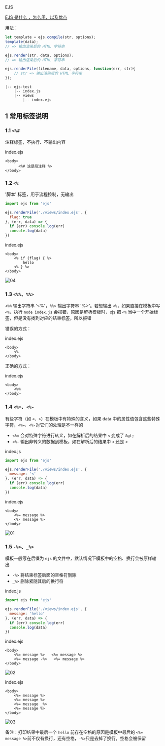 EJS

[EJS 是什么 ，怎么用，以及优点](https://www.cnblogs.com/leolovexx/p/5594371.html)

用法：

```js
let template = ejs.compile(str, options);
template(data);
// => 输出渲染后的 HTML 字符串

ejs.render(str, data, options);
// => 输出渲染后的 HTML 字符串

ejs.renderFile(filename, data, options, function(err, str){
    // str => 输出渲染后的 HTML 字符串
});
```

```
|-- ejs-test
    |-- index.js
    |-- views
        |-- index.ejs
```

## 1 常用标签说明

### 1.1 `<%#`

注释标签，不执行、不输出内容

index.ejs

```ejs
<body>
      <%# 这是段注释 %>
</body>
```

### 1.2 `<%`

'脚本' 标签，用于流程控制，无输出

```js
import ejs from 'ejs'

ejs.renderFile('./views/index.ejs', {
  flag: true
}, (err, data) => {
  if (err) console.log(err)
  console.log(data)
})
```

index.ejs

```ejs
<body>
    <% if (flag) { %>
        hello
    <% } %>
</body>
```

![04](https://blog-1320825986.cos.ap-nanjing.myqcloud.com/20230719/04.png)

### 1.3 `<%%`、`%%>`

`<%%` 输出字符串 '<%'，`%%>` 输出字符串 '%>'。若想输出 `<%`，如果直接在模板中写 `<%`，执行 `node index.js` 会报错，原因是解析模板时，ejs 把 `<%` 当中一个开始标签，但是没有找到对应的结束标签，所以报错

错误的方式：

index.ejs

```ejs
<body>
    <%
</body>
```


正确的方式：

index.ejs

```ejs
<body>
    <%%
</body>
```

### 1.4 `<%=`、`<%-`

有些字符（如 `<`、`>`）在模板中有特殊的含义，如果 data 中的属性值包含这些特殊字符，`<%=`、`<%-`对它们的处理是不一样的

- `<%=` 会对特殊字符进行转义，如在解析后的结果中 `<` 变成了 `&gt;` 
- `<%-` 输出非转义的数据到模板，如在解析后的结果中 `<` 还是 `<`

index.js

```js
import ejs from 'ejs'

ejs.renderFile('./views/index.ejs', {
  message: '<'
}, (err, data) => {
  if (err) console.log(err)
  console.log(data)
})
```

index.ejs

```ejs
<body>
    <%= message %>
    <%- message %>
</body>
```

![01](https://blog-1320825986.cos.ap-nanjing.myqcloud.com/20230719/01.png)

### 1.5 `-%>`、`_%>`

模板一般写在后缀为 `ejs` 的文件中，默认情况下模板中的空格、换行会被原样输出

- `-%>` 将结束标签后面的空格符删除
- `_%>` 删除紧随其后的换行符

index.js

```js
import ejs from 'ejs'

ejs.renderFile('./views/index.ejs', {
  message: 'hello'
}, (err, data) => {
  if (err) console.log(err)
  console.log(data)
})
```

index.ejs

```ejs
<body>
    <%= message %>   <%= message %>
    <%= message -%>   <%= message %>
</body>
```

![02](https://blog-1320825986.cos.ap-nanjing.myqcloud.com/20230719/02.png)

index.ejs

```ejs
<body>
    <%= message %>
    <%= message %>
    <%= message _%>
    <%= message %>
</body>
```

![03](https://blog-1320825986.cos.ap-nanjing.myqcloud.com/20230719/03.png)

备注：打印结果中最后一个 `hello` 前存在空格的原因是模板中最后的 `<%= message %>`前不仅有换行，还有空格，`-%>`只是去掉了换行，空格会被保留
